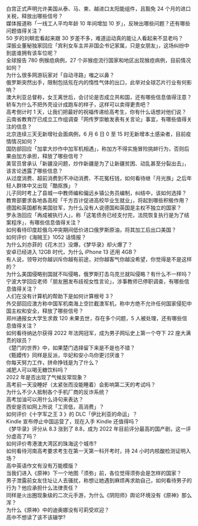 白宫正式声明允许美国从泰、马、柬、越进口太阳能组件，且豁免 24 个月的进口关税，释放出哪些信号？  
媒体报道称「一线工人平均年龄 10 年间增加 10 岁」，反映出哪些问题？还有哪些问题值得关注？  
50 岁的刘畊宏看起来跟 30 岁差不多，难道运动真的能让人看起来不显老吗？  
深振业董秘独家回应「宾利女车主并非国企书记家属，只是女朋友」，这场纠纷中到底谁拥有该车位呢？  
全球报告 780 例猴痘病例，27 个非猴痘流行国家和地区出现猴痘病例，目前情况如何？  
为什么很多网游玩家对「自动寻路」嗤之以鼻？  
俄罗斯突然出手，限制包括氖在内的惰性气体的出口，此举对全球芯片行业有何影响？  
澳大利亚总督称，女王离世后，会讨论是否成立共和国，还有哪些信息值得注意？  
轿车为什么不把外壳设计成跑车的样子，这样可以卖得更贵吧？  
高考倒计时 1 天，让我们把最好的祝福传递给高考生，你有什么话想对他们说？  
云南省教育厅已成立工作组调查「网传罗崇敏发表有关言论」事宜，有哪些值得关注的信息？  
北京连续三天无新增社会面病例，6 月 6 日 0 至 15 时无新增本土感染者，目前疫情情况如何？  
国防部回应「加拿大炒作中加军机相遇」，称加方不得实施冒险挑衅行为，否则后果由加方承担，释放了哪些信号？  
美官员曾承认「新疆没问题，炒作新疆是为了让新疆贫困、动乱甚至分裂出去」，该言论透露了哪些信息？  
从过度消费、超前消费到不冲动消费、不花冤枉钱，如何看待继「月光族」之后年轻人群体中又出现「酷抠族」？  
儿子同时考上了县城一中教师编和偏远乡镇公务员编制，纠结中，该如何选择？  
教育部要求各地各高校「千方百计促进高校毕业生就业」，将起到哪些积极作用？  
德国和英国都有美国驻军，为什么没有人说德国和英国是主权不独立的国家？  
罗永浩回应「再成被执行人」，称「这笔债务已经支付完，法院恢复执行是为了结案程序」，有哪些信息值得关注？  
如何看待印度趁俄乌冲突期间低价进口俄罗斯原油，将其加工后出口美国？  
如何评价《海贼王》1052 话情报？  
为什么刘亦菲的《花木兰》没爆，《梦华录》却火爆了？  
安卓已经进入 12GB 时代，为什么 iPhone 13 还用 4GB？  
有人说，领导对你越训斥你越有前途，对你越客气你越没希望，你觉得是不是这样的？  
为什么美国侵略别国就不叫侵略，俄罗斯打击乌克兰就叫侵略？有什么不一样吗？  
宁波大学回应老师「朋友圈发布歧视女性言论」，涉事教师已停职调查，有哪些信息值得关注？  
人们在没有计算机的帮助下是如何计算根号 3？  
外交部回应澳方称中国军机南海上空拦截澳军机，称中方绝不允许任何国家侵犯中国主权和安全，释放了哪些信号？  
郑州通报女大学生求救 120 未果去世，存在多个问题，5 人被处理，还有哪些信息值得关注？  
如何看待纳达尔获得 2022 年法网冠军，成为男子网坛史上第一个夺下 22 座大满贯的球员？  
《楚门的世界》中，如果楚门选择留下来是不是也不错？  
《甄嬛传》同样是反派，华妃和安小鸟你更讨厌谁？  
你每天努力工作，拼命挣钱是为了什么？  
减肥人可以喝无糖饮料吗？  
2022 年是否出现了气候反常现象？  
高考前一天没睡好（太紧张而没能睡着）会影响第二天的考试吗？  
为什么不少人抵制各个手机厂商的反诈系统？  
高考加油可以用什么诗句来表达？  
西安是否如网上所说「工资低，高消费」？  
如何评价《十字军之王 3 》的 DLC「伊比利亚的命运」？  
Kindle 宣布停止中国运营了，现在入手 Kindle 还值得吗？  
《梦华录》评分从 8.3 涨到了 8.8，成为 2022 年目前评分最高的国产剧，这一评分虚高了吗？  
如何评价粤港澳大湾区的珠海这个城市?  
如何看待河南高考要求考生在第一天第一科开考时，持 24 小时内核酸检测证明入场？  
高中英语作文有没有万能模版？  
当我们进入《原神》下一个地图「须弥」前，各位觉得须弥会是怎样的国家？  
男子泄露前女友住址让人去骚扰，称想让她遇到麻烦再求助自己，如何看待男子的行为？他应承担什么法律责任？  
同样是火出圈现象级的二次元手游，为什么《阴阳师》舆论环境没有《原神》那么浑？  
为什么《原神》中的迪奥娜没有可莉受欢迎？  
高中不想读了该不该辍学?  
